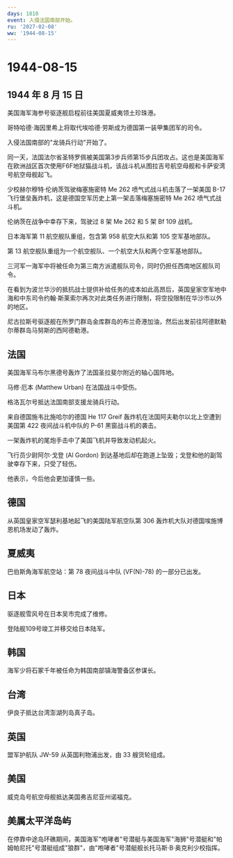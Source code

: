 ```yaml
---
days: 1810
event: 入侵法国南部开始。
ru: '2027-02-08'
ww: '1944-08-15'
---
```


# 1944-08-15

## 1944 年 8 月 15 日

美国海军海参号驱逐舰启程前往美国夏威夷领土珍珠港。

哥特哈德·海因里希上将取代埃哈德·劳斯成为德国第一装甲集团军的司令。

入侵法国南部的"龙骑兵行动"开始了。

同一天，法国法尔省圣特罗佩被美国第3步兵师第15步兵团攻占。这也是美国海军在欧洲战区首次使用F6F地狱猫战斗机，该战斗机从图拉吉号航空母舰和卡萨安湾号航空母舰起飞。

少校赫尔穆特·伦纳茨驾驶梅塞施密特 Me 262 喷气式战斗机击落了一架美国 B-17
飞行堡垒轰炸机，这是德国空军历史上第一架击落梅塞施密特 Me 262
喷气式战斗机。

伦纳茨在战争中幸存下来，驾驶过 8 架 Me 262 和 5 架 Bf 109 战机。

日本海军第 11 航空舰队重组，包含第 958 航空大队和第 105 空军基地部队。

第 13 航空舰队重组为一个航空舰队、一个航空大队和两个空军基地部队。

三河军一海军中将被任命为第三南方派遣舰队司令，同时仍担任西南地区舰队司令。

在看到为波兰华沙的抵抗战士提供补给任务的成本如此高昂后，英国皇家空军地中海和中东司令约翰·斯莱索尔再次对此类任务进行限制，将空投限制在华沙市以外的地区。

尼古拉斯号驱逐舰在所罗门群岛金库群岛的布兰奇港加油，然后出发前往阿德默勒尔蒂群岛马努斯的西阿德勒港。

## 法国

美国海军马布尔黑德号轰炸了法国圣拉斐尔附近的轴心国阵地。

马修·厄本 (Matthew Urban) 在法国战斗中受伤。

格洛瓦尔号抵达法国南部支援龙骑兵行动。

来自德国施韦比施哈尔的德国 He 117 Greif
轰炸机在法国阿夫勒尔以北上空遭到美国第 422 夜间战斗机中队的 P-61
黑窗战斗机的袭击。

一架轰炸机的尾炮手击中了美国飞机并导致发动机起火。

飞行员少尉阿尔·戈登 (Al Gordon)
到达基地后却在跑道上坠毁；戈登和他的副驾驶幸存下来，只受了轻伤。

他表示，今后他会更加谨慎一些。

## 德国

从英国皇家空军瑟利基地起飞的美国陆军航空队第 306
轰炸机大队对德国埃施博恩机场发动了轰炸。

## 夏威夷

巴伯斯角海军航空站：第 78 夜间战斗中队 (VF(N)-78) 的一部分已出发。

## 日本

驱逐舰雪风号在日本吴市完成了维修。

登陆舰109号竣工并移交给日本陆军。

## 韩国

海军少将石冢千年被任命为韩国南部镇海警备区参谋长。

## 台湾

伊良子抵达台湾澎湖列岛真子岛。

## 英国

盟军护航队 JW-59 从英国利物浦出发，由 33 艘货轮组成。

## 美国

威克岛号航空母舰抵达美国弗吉尼亚州诺福克。

## 美属太平洋岛屿

在停靠中途岛环礁期间，美国海军"咆哮者"号潜艇与美国海军"海狮"号潜艇和"帕姆帕尼托"号潜艇组成"狼群"，由"咆哮者"号潜艇舰长托马斯·B·奥克利少校指挥。